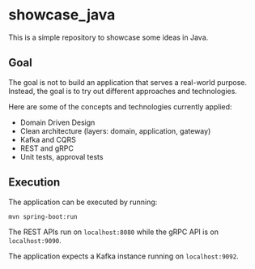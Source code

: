 # showcase_java

This is a simple repository to showcase some ideas in Java.

## Goal

The goal is not to build an application that serves a real-world purpose.
Instead, the goal is to try out different approaches and technologies.

Here are some of the concepts and technologies currently applied:

- Domain Driven Design
- Clean architecture (layers: domain, application, gateway)
- Kafka and CQRS
- REST and gRPC
- Unit tests, approval tests

## Execution

The application can be executed by running:

```bash
mvn spring-boot:run
```

The REST APIs run on `localhost:8080` while the gRPC API is on `localhost:9090`.

The application expects a Kafka instance running on `localhost:9092`.
